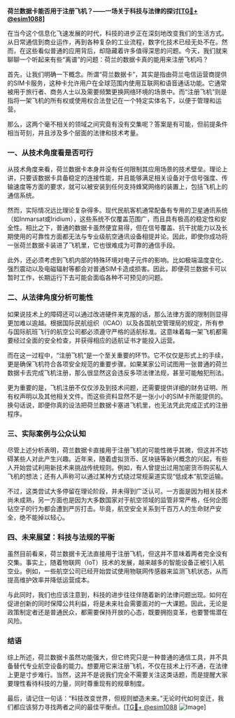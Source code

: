 **荷兰数据卡能否用于注册飞机？——一场关于科技与法律的探讨[[TG💪+ @esim1088](https://t.me/s/esim1088)]**

在当今这个信息化飞速发展的时代，科技的进步正在深刻地改变我们的生活方式。从日常通信到商业运作，再到各种复杂的工业流程，数字化技术已经无处不在。然而，在这些看似普通的应用背后，却隐藏着许多值得深思的问题。今天，我们就来聊聊一个听起来有些“离谱”的问题：荷兰的数据卡真的能用来注册飞机吗？

首先，让我们明确一下概念。所谓“荷兰数据卡”，其实是指由荷兰电信运营商提供的SIM卡服务，这种卡允许用户在全球范围内使用互联网和语音通话功能。它通常被用于旅行者、商务人士以及需要频繁更换网络环境的场景中。而“注册飞机”则是指将一架飞机的所有权或使用权合法登记在一个特定实体名下，以便于管理和运营。

那么，这两个毫不相关的领域之间究竟有没有交集呢？答案是有可能，但前提条件相当苛刻，并且涉及多个层面的法律和技术考量。

### **一、从技术角度看是否可行**

从技术角度来看，荷兰数据卡本身并没有任何限制其应用场景的技术壁垒。理论上讲，只要该数据卡具备稳定的连接性能，并且能够满足相关设备对于信号强度、传输速度等方面的要求，就可以被安装到任何支持蜂窝网络的装置上，包括飞机上的通信系统。

然而，实际情况远比理论复杂得多。现代民航客机通常配备有专用的卫星通讯系统（如Inmarsat或Iridium），这些系统不仅覆盖范围广，而且具有极高的稳定性和安全性。相比之下，普通的数据卡虽然便宜易得，但在信号覆盖、抗干扰能力以及长期使用的可靠性方面都无法与专业级航空通讯设备相提并论。因此，即使你成功将一张荷兰数据卡装进了飞机里，它也很难成为可靠的通信手段。

此外，还必须考虑到飞机内部的特殊环境对电子元件的影响。比如极端温度变化、强烈震动以及电磁辐射等都会对普通SIM卡造成损害。因此，即便荷兰数据卡可以暂时工作，长期运行下去可能会面临各种不可预见的问题。

### **二、从法律角度分析可能性**

如果说技术上的障碍还可以通过改进硬件来克服的话，那么法律方面的限制则显得更加难以逾越。根据国际民航组织（ICAO）以及各国航空管理局的规定，所有参与国际航班飞行的航空公司都必须遵守严格的适航标准。这意味着每一架飞机都需要经过全面的安全检查，并获得相应的适航证书才能投入运营。

而在这一过程中，“注册飞机”是一个至关重要的环节。它不仅仅是形式上的手续，更是确保飞机符合各项安全规范的重要步骤。如果某家公司试图用一张普通的荷兰数据卡去完成飞机注册，那么很显然这会违反多项法律法规，甚至可能触犯刑法。

更为重要的是，飞机注册不仅仅涉及到技术问题，还需要提供详细的财务证明、所有权声明以及其他相关文件。而这些资料显然不是一张小小的SIM卡所能提供的。换句话说，即便你真的设法把荷兰数据卡塞进飞机里，也无法凭此完成正式的注册程序。

### **三、实际案例与公众认知**

尽管上述分析表明，荷兰数据卡直接用于注册飞机的可能性微乎其微，但这并不妨碍某些人对此产生兴趣。近年来，随着虚拟货币、区块链等新兴概念的兴起，有些人开始尝试利用新技术来挑战传统规则。例如，有人曾提出过用加密货币购买私人飞机的想法；还有人声称可以通过某种方式绕过常规渠道实现“低成本”航空运输。

不过，这类尝试大多停留在理论阶段，并未得到广泛认可。一方面是因为相关技术尚未成熟，另一方面也是因为大多数国家对于航空领域的监管非常严格，任何企图钻空子的行为都会遭到严厉打击。毕竟，航空安全关系到千百万人的生命财产安全，绝不能掉以轻心。

### **四、未来展望：科技与法规的平衡**

虽然目前看来，荷兰数据卡无法直接用于注册飞机，但这并不意味着两者完全没有交集。事实上，随着物联网（IoT）技术的发展，越来越多的智能设备正被引入航空业。例如，一些航空公司已经开始尝试使用物联网传感器来监测飞机状态，从而提高维护效率并降低运营成本。

与此同时，我们也应该注意到，科技的进步往往伴随着新的法律问题出现。如何在促进创新的同时保障公共利益，将是未来社会需要面对的一大课题。因此，无论是政策制定者还是普通民众，都需要保持开放的心态，既要拥抱变革，也要警惕潜在风险。

### **结语**

综上所述，荷兰数据卡虽然功能强大，但它终究只是一种普通的通信工具，并不具备替代专业航空设备的能力。想要用它来注册飞机，不仅在技术上行不通，在法律上更是寸步难行。当然，这并不是说我们完全不需要关注这类话题，而是提醒大家要理性看待科技的力量，同时尊重现有的规章制度。

最后，请记住一句话：“科技改变世界，但规则塑造未来。”无论时代如何变迁，我们都应该努力寻找两者之间的最佳平衡点。[[TG💪+ @esim1088](https://t.me/s/esim1088) ![Image](https://i.postimg.cc/4NQfJmqS/Snipaste-2025-05-13-00-14-12.png)]
